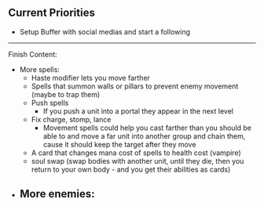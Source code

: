 ## Current Priorities


- Setup Buffer with social medias and start a following
---
Finish Content:
- More spells:
    - Haste modifier lets you move farther
    - Spells that summon walls or pillars to prevent enemy movement (maybe to trap them)
    - Push spells
        - If you push a unit into a portal they appear in the next level
    - Fix charge, stomp, lance
        - Movement spells could help you cast farther than you should be able to and move a far unit into another group and chain them, cause it should keep the target after they move
    - A card that changes mana cost of spells to health cost (vampire)
    - soul swap (swap bodies with another unit, until they die, then you return to your own body - and you get their abilities as cards)
- More enemies:
    - 